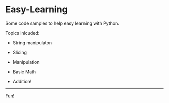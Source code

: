 # Easy-Learning
Some code samples to help easy learning with Python.

Topics inlcuded:

* String manipulaton
 * Slicing
 * Manipulation
 
* Basic Math
 * Addition!

----

Fun!
